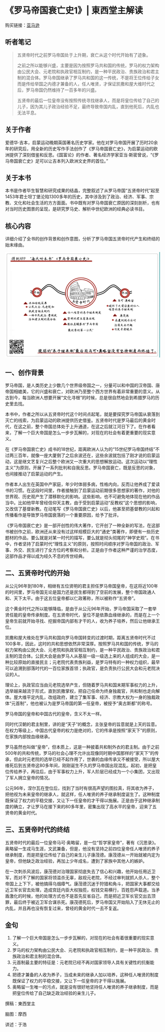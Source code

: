 《罗马帝国衰亡史1》| 東西堂主解读
============================

购买链接：[亚马逊](https://www.amazon.cn/罗马帝国衰亡史-爱德华·吉本/dp/B00OAZ696U/ref=sr_1_2?ie=UTF8&qid=1511095842&sr=8-2&keywords=罗马帝国衰亡史)

听者笔记
------------------------

> 五贤帝时代之前罗马帝国处于上升期，衰亡从这个时代开始有了迹象。
>
> 之前之所以能够兴盛，主要是因为按照罗马共和国的传统，罗马的权力架构由公民大会、元老院和执政官相互制约，是一种平民政治、贵族政治和君主制的混合体。罗马帝国继承了罗马共和国的这一传统，不是将王位传给子女而是传给举国之内德才兼备的人，任人唯贤，才保证凯撒和屋大维时代之后，罗马帝国仍然维持了一百多年的兴盛。
>
> 五贤帝的最后一位皇帝没有按照传统寻找继承人，而是将皇位传给了自己的儿子，因为其儿子政治经验不足，最终导致帝国内乱，直到他死后，内乱也无法平息。

关于作者
------------------------

爱德华·吉本，启蒙运动晚期英国著名历史学家。他在对罗马帝国开展了历时20余年的研究后，用全新的历史写作手法创作了《罗马帝国衰亡史》，为启蒙运动的欧洲提供了深刻借鉴和反思。《国富论》的作者、著名经济学家亚当·斯密曾说，“《罗马帝国衰亡史》足可以让吉本列入欧洲文史界的首位。”     

关于本书
------------------------

本书是作者毕生智慧和研究成果的结晶，完整叙述了从罗马帝国“五贤帝时代”起至1453年君士坦丁堡沦陷1300多年的历史，其中涉及到了政治、经济、军事、宗教、文化和社会生活的方方面面。书中既有对罗马帝国衰亡原因的深刻剖析，也有对当时历史图景的呈现，是研究罗马史、解析中世纪欧洲的经典必读书目。

核心内容
------------------------

详细介绍了全书的创作背景和创作意图，分析了罗马帝国五贤帝时代产生和终结的始末缘由。
 
![](the-history-of-the-decline-and-fall-of-the-roman-empire-01/001.JPG)

一、创作背景
------------------------

罗马帝国，是人类历史上少数几个世界级帝国之一，分量可以和中国的汉帝国、唐帝国相媲美，它的兴盛和衰亡，对欧洲乃至整个西方世界有着非常重要的意义。从古到今，每当欧洲人想要开展“文化寻根”的时候，总是很自然地会到希腊罗马的历史里去找。

本书中，作者之所以从五贤帝时代这个时间点起笔，就是要探究罗马帝国从衰落到灭亡的线索，为启蒙运动的欧洲提供历史借鉴。五贤帝时代是罗马最后的黄金时代，在这之前，整个帝国总体处于上升通道，在这之后就江河日下了。在作者看来，了解一个巨大帝国是怎么一步步瓦解的，对现在的社会有着更重要的现实意义。

在《罗马帝国衰亡史》成书的18世纪，距离欧洲人认为的“15世纪罗马帝国终结”不过两三百年，就像一座大厦倒了之后余波还在，这些余波就包括了刚才说的启蒙运动，这是继文艺复兴之后整个欧洲又一次重大的思想解放运动。这次运动以“理性主义”为原则，开展了一系列批判和自我反思。罗马帝国衰亡，既是反思的对象，也间接推动了启蒙运动的产生。

作者本人出生在英国中产家庭，年少时体弱多病，性格内向，反而让他养成了爱读书的习惯。在这段时间里，作者接触到了启蒙运动前期很多思想家的著作，对他的世界观、历史观产生了潜移默化的影响。这些影响，也不可避免地体现在他的作品当中。比如他早年曾经信仰天主教，由于受到启蒙运动“反教权”这个思想的影响，又改信了基督新教。在动笔写《罗马帝国衰亡史》以后，他甚至把基督教的兴起和传播看作是导致罗马帝国衰落的一个重要原因，给予了批评。

《罗马帝国衰亡史》是一部开创性的伟大著作，它开创了一种全新的写法，在这部书被创作之前，欧洲还从来没有过这样规模巨大的“通史”类著作，即便有一些历史题材的作品，要么就是对某一时代的描写，要么就是彻头彻尾的“神学史观”。在书中，作者坚持了启蒙时代“理性主义”的原则，按照时间顺序对罗马帝国的政治、军事、外交、民生进行了全方位的考察和分析。正是由于作者这种严谨的治学态度，这部作品才得以成为经久不息的传世经典。

二、五贤帝时代的开始
------------------------

从公元96年到180年，相继有五位贤明的君主担任罗马帝国皇帝，在这将近100年的时间里，罗马帝国无论是国力还是民生都得到了空前的发展，整个帝国政通人和、天下太平。由于这五位皇帝都以仁政著称，所以被称作“五贤帝”。

这个黄金时代之所以能够降临，是由于从公元96年开始，罗马帝国采取了一套举贤任能的皇帝传承制度。在五贤帝时代，皇位不是依靠血缘继承的，而是在上一个皇帝生前就开始寻找、挖掘帝国内部有才干的人，收为养子培养，然后让他继承王位。

凯撒和屋大维处在罗马共和国向罗马帝国转变的过渡时期，距离五贤帝时代不过100多年，因此，这时的共和思想依然非常深厚。按照罗马共和国的传统，罗马的权力架构由公民大会、元老院和执政官相互制约，是一种平民政治、贵族政治和君主制的混合体。公民大会是由罗马人从基层一级一级选上来的人组成的大会，是一种比较原始的直接民主；元老院代表贵族利益，是罗马特有的一种权力组织，最早可以追溯到部落时代的一百位家族首领；执政官，是负责执行公民大会和元老院决议的人。

理论上，执政官应当由元老院选举产生，但随着罗马共和国末期军事权力的上升，选举越来越流于形式，直到凯撒掌权，把自己任命为终身独裁官，共和制也走向解体。屋大维平定内乱，改组政府，建立了集军事、经济、宗教大权为一身的独裁政体“元首制”，他也被认为是罗马帝国的第一任皇帝，被授予“奥古斯都”的称号。

罗马帝国的皇帝和中国古代的皇帝，含义不太一样。

同时代汉朝的君主制里，讲的是“天子”的概念，主张皇帝的旨意就是上天的旨意。在权力等级上，中国古代皇帝的权力是绝对的，它的传承是按照“家天下”的原则，在家族内部按血缘继承。

罗马虽然也叫做“皇帝”，但本质上，这是一种披着共和制外衣的君主制。由于之前500年的共和传统，罗马的社会心理不允许出现像同时期中国那样的“家天下”的传承，但此时元老院的选举已经不起作用了，世袭的血缘传承又不被接受，所以屋大维死后到五贤帝这80多年间，刚刚诞生不久的罗马帝国出现混乱。起初，是把皇位传给养子，再往后，由于军事权力上升，军人阶层已经成为一个小集团，又出现了军人拥立皇帝的情况。

公元96年，涅尔瓦在登位后，找到了当时有很高声望的图拉真，将其收为养子，把他视为未来皇帝的继承人，就这样，任人唯贤的养子继承制度诞生了。这种制度既保证了权力的平稳交接，又让下一任皇帝的才干得以施展。正是由于这种继承制度的确立，才让罗马在接下来的80多年里，密集出现了高水平的皇帝，迎来了五贤帝的黄金时代。

三、五贤帝时代的终结
------------------------

五贤帝时代的最后一位皇帝马可·奥略留，是一位“哲学家皇帝”，著有《沉思录》。奥略留一生戎马生涯，文武兼备，但是，他没有坚持之前四位皇帝任人唯贤的养子继承制度，而是把皇位传给了自己的亲生儿子康茂德。康茂德从一开始就被内定为皇帝，但他缺乏政治经验，再加上少年成名，遭到了家族中其他人的嫉妒。

在一次刺杀风波后，康茂德对治理国家彻底失去了信心和兴趣，他开始任用近卫军，而对不了解的国家将领滥杀无辜，敌视元老院，不经过审判就抓人杀人，整个帝国上上下下，被他搞得乌烟瘴气。康茂德沉迷于狩猎和角斗，把国家大事都交给近卫军长官去处理，造成宫廷内臣大权独揽，权钱交易横行，百姓怨声载道。当矛盾激化的时候，他的处理方式也不是首先反省自己，而是把近卫军长官交出去顶罪，最后终于被近卫军合谋杀死。康茂德死后，罗马帝国又开始陷入了无休无止的内乱，并且再也没有恢复过来，曾经的黄金时代一去不复返。    

金句
------------------------

1. 了解一个巨大帝国是怎么一步步瓦解的，对现在的社会有着很重要的现实意义。
2. 罗马的权力架构由公民大会、元老院和执政官相互制约，是一种平民政治、贵族政治和君主制的混合体。
3. 元首制最主要的特征是：元老院已经不再对国家领导人具有关键性的抗衡能力。
4. 把德才兼备的人收为养子，当成未来的继承人加以培养，这种任人唯贤的制度既保证了权力的平稳交接，又让下一任皇帝的才干得以施展。
5. 奥略留一生唯一的污点，就是没有很好地坚持任人唯贤的养子继承制度，而是把皇位传给了自己缺乏政治经验的亲生儿子。

撰稿：東西堂主

脑图：摩西

讲述：于浩